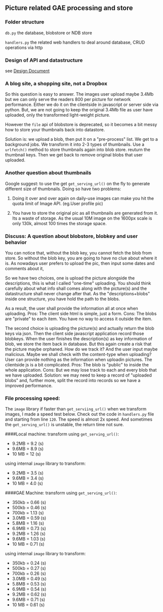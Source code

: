 ## Picture related GAE processing and store
### Folder structure
`db.py` the database, blobstore or NDB store

`handlers.py` the related web handlers to deal around database, CRUD operations via http
### Design of API and datastructure

see [Design Document](./DESIGN.md)

### A blog site, a shopping site, not a Dropbox
So this question is easy to answer. The images user upload maybe 3.4Mb but we can only serve the readers
800 per picture for network performance. Either we do it on the clientside in javascript or server side via python.
But, we are not going to keep the original 3.4Mb file as user have uploaded, only the transformed light-weight picture.

However the `file` api of blobstore is deprecated, so it becomes a bit messy how to store your thumbnails back into datastore.

Solution is: we upload a blob, then put it on a "pre-process" list. We get to a background jobs. We transform it into 2-3 types of thumbnails. Use a `urlfetch()` method to store thumbnails again into blob store. reuturn the thumbnail keys. Then we get back to remove original blobs that user uploaded.

### Another question about thumbnails
Google suggest: to use the get `get_serving_url()` on the fly to generate different size of thumbnails.
Doing so have two problems:

1. Doing it over and over again on daily-use images can make you hit the quota limit of Image API. (eg.User profile pic)

2. You have to store the original pic as all thumbnails are generated from it. Its a waste of storage. As the usual 10M image on the 1600px scale is only 130k, almost 100 times the storage space.

### Discuss: A question about blobstore, blobkey and user behavior

You can notice that, without the blob key, you cannot fetch the blob from store.
So without the blob key, you are going to have no clue about where it is.
As nowadays user prefers to upload the pic, then input some dates and comments about it,

So we have two choices, one is upload the picture alongside the descriptions, this is 
what I called "one-time" uploading. You should think carefully about what info shall 
comes along with the picture(s) and the datastructure shall never change after that.
As the "descriptions+blobs" inside one structure, you have hold the path to the blobs.

As a result, the user shall provide the information all at once when uploading.
Pros: The client side html is simple, just a form.
Cons: The blobs are "private" to each item. You have no way to access it outside the item.

The second choice is uploading the picture(s) and actually return the blob keys via json.
Then the client side javascript application record those blobkeys.
When the user finishes the description(s) as key information of blob, we store the item back in database.
But this again create a risk that the picture maybe orphaned. How do we track it?
And the user input maybe malicious.
Maybe we shall check with the content-type when uploading?
User can provide nothing as the information when uploadin pictures.
The clientside js is a bit complicated.
Pros: The blob is "public" to inside the whole application.
Cons: But we may lose track to each and every blob that we have uploaded.
Solution: we may need to keep a record of "uploaded blobs" and, further more, split the record
into records so we have a improved performance.


### File processing speed:
The `image` library if faster than `get_serviing_url()` when we transform images, I made a speed test below.
Check out the code in `handlers.py` file and starting from line `120`. The speed is almost 2x speed. And sometimes the `get_serving_url()` is unstable, the return time not sure.

####Local machine:
transform using `get_serving_url()`:
* 9.2MB = 9.2 (s)
* 9.6MB = 8.9 (s)
* 10 MB = 12  (s)

using internal `image` library to transform:
* 9.2MB = 3.5 (s)
* 9.6MB = 3.4 (s)
* 10 MB = 4.0 (s)

####GAE Machine:
transform using `get_serving_url()`:
* 350kb = 0.66 (s)
* 500kb = 0.46 (s)
* 700kb = 1.13 (s)
* 3.0MB = 0.59 (s)
* 5.8MB = 1.16 (s)
* 6.9MB = 0.73 (s)
* 9.2MB = 1.26 (s)
* 9.6MB = 1.03 (s)
* 10 MB = 0.71 (s)

using internal `image` library to transform:
* 350kb = 0.24 (s)
* 500kb = 0.27 (s)
* 700kb = 0.26 (s)
* 3.0MB = 0.49 (s)
* 5.8MB = 0.53 (s)
* 6.9MB = 0.54 (s)
* 9.2MB = 0.62 (s)
* 9.6MB = 0.71 (s)
* 10 MB = 0.61 (s)